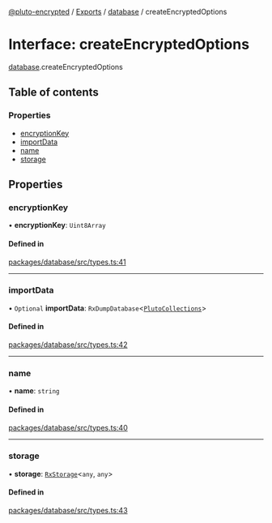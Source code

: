 [@pluto-encrypted](../README.md) / [Exports](../modules.md) / [database](../modules/database.md) / createEncryptedOptions

# Interface: createEncryptedOptions

[database](../modules/database.md).createEncryptedOptions

## Table of contents

### Properties

- [encryptionKey](database.createEncryptedOptions.md#encryptionkey)
- [importData](database.createEncryptedOptions.md#importdata)
- [name](database.createEncryptedOptions.md#name)
- [storage](database.createEncryptedOptions.md#storage)

## Properties

### encryptionKey

• **encryptionKey**: `Uint8Array`

#### Defined in

[packages/database/src/types.ts:41](https://github.com/atala-community-projects/pluto-encrypted/blob/6ccfad9/packages/database/src/types.ts#L41)

___

### importData

• `Optional` **importData**: `RxDumpDatabase`\<[`PlutoCollections`](database.PlutoCollections.md)\>

#### Defined in

[packages/database/src/types.ts:42](https://github.com/atala-community-projects/pluto-encrypted/blob/6ccfad9/packages/database/src/types.ts#L42)

___

### name

• **name**: `string`

#### Defined in

[packages/database/src/types.ts:40](https://github.com/atala-community-projects/pluto-encrypted/blob/6ccfad9/packages/database/src/types.ts#L40)

___

### storage

• **storage**: [`RxStorage`](encryption.RxStorage.md)\<`any`, `any`\>

#### Defined in

[packages/database/src/types.ts:43](https://github.com/atala-community-projects/pluto-encrypted/blob/6ccfad9/packages/database/src/types.ts#L43)
